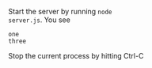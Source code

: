 Start the server by running <code type="shell/server">node server.js</code>.
You see <a type="shell/server-output">

```
one
three
```
</a>

<a type="shell/stop-server">
Stop the current process by hitting Ctrl-C
</a>